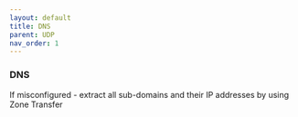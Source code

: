 ```yaml
---
layout: default
title: DNS
parent: UDP
nav_order: 1
---
```

### DNS
If misconfigured - extract all sub-domains and their IP addresses by using Zone Transfer
